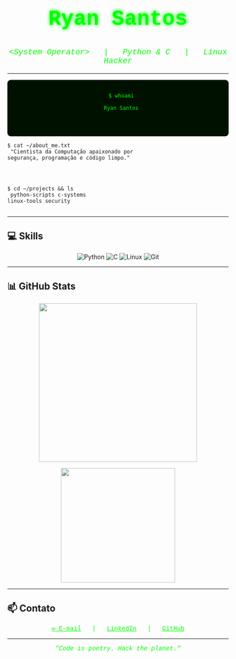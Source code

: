 <p align="center" style="color:#00FF00; font-family: 'Courier New', Courier, monospace; font-size: 48px; font-weight: bold; text-shadow: 0 0 8px #00FF00;">
  Ryan Santos
</p>

<p align="center" style="color:#00FF00; font-family: 'Courier New', Courier, monospace; font-size: 18px; font-style: italic; margin-top: -10px;">
  &lt;System Operator&gt; &nbsp;&nbsp;|&nbsp;&nbsp; Python &amp; C &nbsp;&nbsp;|&nbsp;&nbsp; Linux Hacker
</p>

---

<p align="center" style="color:#00FF00; font-family: 'Courier New', Courier, monospace; font-size: 14px; background-color: #001100; padding: 15px; border-radius: 8px;">
  <code>
  $ whoami<br>
  Ryan Santos<br><br>
  
  $ cat ~/about_me.txt<br>
  "Cientista da Computação apaixonado por segurança, programação e código limpo."<br><br>
  
  $ cd ~/projects && ls<br>
  python-scripts  c-systems  linux-tools  security<br>
  </code>
</p>

---

## 💻 Skills

<div align="center">
  <img alt="Python" src="https://img.shields.io/badge/Python-00FF00?style=for-the-badge&logo=python&logoColor=000000" />
  <img alt="C" src="https://img.shields.io/badge/C-00FF00?style=for-the-badge&logo=c&logoColor=000000" />
  <img alt="Linux" src="https://img.shields.io/badge/Linux-00FF00?style=for-the-badge&logo=linux&logoColor=000000" />
  <img alt="Git" src="https://img.shields.io/badge/Git-00FF00?style=for-the-badge&logo=git&logoColor=000000" />
</div>

---

## 📊 GitHub Stats

<p align="center">
  <img src="https://github-readme-stats.vercel.app/api?username=ryan-santos&show_icons=true&theme=dark&hide_border=true&icon_color=00FF00&text_color=00FF00&bg_color=000000" width="360" />
</p>

<p align="center">
  <img src="https://github-readme-stats.vercel.app/api/top-langs/?username=ryan-santos&layout=compact&theme=dark&hide_border=true&text_color=00FF00&bg_color=000000" width="260" />
</p>

---

## 📫 Contato

<p align="center" style="color:#00FF00; font-family: 'Courier New', Courier, monospace;">
  <a href="mailto:ryan.santos@email.com" style="color:#00FF00;">✉️ E-mail</a> &nbsp;&nbsp;|&nbsp;&nbsp; 
  <a href="https://linkedin.com/in/ryan-santos" target="_blank" style="color:#00FF00;">LinkedIn</a> &nbsp;&nbsp;|&nbsp;&nbsp; 
  <a href="https://github.com/ryan-santos" target="_blank" style="color:#00FF00;">GitHub</a>
</p>

---

<p align="center" style="font-family: 'Courier New', Courier, monospace; color:#00FF00; font-style: italic; margin-top: 10px;">
  "Code is poetry. Hack the planet."
</p>
